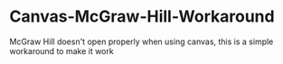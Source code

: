 # Canvas-McGraw-Hill-Workaround
McGraw Hill doesn't open properly when using canvas, this is a simple workaround to make it work
